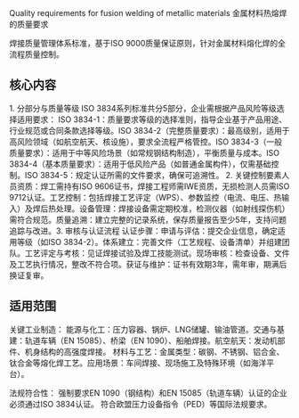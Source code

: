 Quality requirements for fusion welding of metallic materials
金属材料热熔焊的质量要求​

焊接质量管理体系标准，基于ISO 9000质量保证原则，针对金属材料熔化焊的全流程质量控制。

## 核心内容

​​1. 分部分与质量等级​​
ISO 3834系列标准共分5部分，企业需根据产品风险等级选择适用要求：
​​ISO 3834-1​​：质量要求等级的选择准则，指导企业基于产品用途、行业规范或合同条款选择等级。
​​ISO 3834-2​​（完整质量要求）：最高级别，适用于高风险领域（如航空航天、核设施），要求全流程严格管控。
​​ISO 3834-3​​（一般质量要求）：适用于中等风险场景（如常规钢结构制造），平衡质量与成本。
​​ISO 3834-4​​（基本质量要求）：适用于低风险产品（如普通金属构件），仅需基础控制。
​​ISO 3834-5​​：规定认证所需的文件要求，确保可追溯性。
​​2. 关键控制要素​​
​​人员资质​​：焊工需持有ISO 9606证书，焊接工程师需IWE资质，无损检测人员需ISO 9712认证。
​​工艺控制​​：包括焊接工艺评定（WPS）、参数监控（电流、电压、热输入）及焊后热处理。
​​设备管理​​：焊接设备需定期校准，检测仪器（如射线探伤机）需符合规范。
​​质量追溯​​：建立完整的记录系统，保存质量报告至少5年，支持问题追踪与改进。
​​3. 审核与认证流程​​
​​认证步骤​​：
​​申请与评估​​：提交企业信息，确定适用等级（如ISO 3834-2）。
​​体系建立​​：完善文件（工艺规程、设备清单）并组建团队。
​​工艺评定与考核​​：见证焊接试验及焊工技能测试。
​​现场审核​​：检查设备、文件及工艺执行情况，整改不符合项。
​​获证与维护​​：证书有效期3年，需年审，期满后换证复审。

## ​​适用范围​​
​​关键工业制造​​：
​​能源与化工​​：压力容器、锅炉、LNG储罐、输油管道。
​​交通与基建​​：轨道车辆（EN 15085）、桥梁（EN 1090）、船舶焊接。
​​航空航天​​：发动机部件、机身结构的高强度焊接。
​​材料与工艺​​：
​​金属类型​​：碳钢、不锈钢、铝合金、钛合金等熔化焊工艺。
​​应用场景​​：车间焊接、现场施工及特殊环境（如海洋平台）。

​​法规符合性​​：
强制要求​​EN 1090（钢结构）​​和​​EN 15085（轨道车辆）​​认证的企业必须通过ISO 3834认证。
符合欧盟压力设备指令（PED）等国际法规要求。